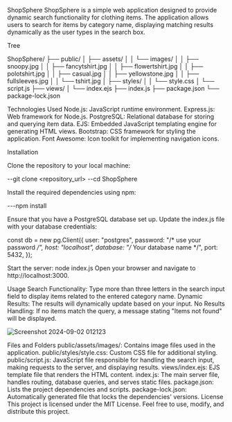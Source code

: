 ShopSphere
ShopSphere is a simple web application designed to provide dynamic search functionality for clothing items. The application allows users to search for items by category name, displaying matching results dynamically as the user types in the search box.

Tree

ShopSphere/
├── public/
│   ├── assets/
│   │   └── images/
│   │       ├── snoopy.jpg
│   │       ├── fancytshirt.jpg
│   │       ├── flowertshirt.jpg
│   │       ├── polotshirt.jpg
│   │       ├── casual.jpg
│   │       ├── yellowstone.jpg
│   │       ├── fullsleeves.jpg
│   │       └── tshirt.jpg
│   ├── styles/
│   │   └── style.css
│   └── script.js
├── views/
│   └── index.ejs
├── index.js
├── package.json
└── package-lock.json


Technologies Used
Node.js: JavaScript runtime environment.
Express.js: Web framework for Node.js.
PostgreSQL: Relational database for storing and querying item data.
EJS: Embedded JavaScript templating engine for generating HTML views.
Bootstrap: CSS framework for styling the application.
Font Awesome: Icon toolkit for implementing navigation icons.


Installation

Clone the repository to your local machine:

--git clone <repository_url>
--cd ShopSphere


Install the required dependencies using npm:

---npm install


Ensure that you have a PostgreSQL database set up. Update the index.js file with your database credentials:

const db = new pg.Client({
    user: "postgres",
    password: "/* use your password */",
    host: "localhost",
    database: "/* Your database name */",
    port: 5432,
});


Start the server:
node index.js
Open your browser and navigate to http://localhost:3000.

Usage
Search Functionality: Type more than three letters in the search input field to display items related to the entered category name.
Dynamic Results: The results will dynamically update based on your input.
No Results Handling: If no items match the query, a message stating "Items not found" will be displayed.

![Screenshot 2024-09-02 012123](https://github.com/user-attachments/assets/98c3879a-752f-4212-885e-abfbbe2dbdfa)



Files and Folders
public/assets/images/: Contains image files used in the application.
public/styles/style.css: Custom CSS file for additional styling.
public/script.js: JavaScript file responsible for handling the search input, making requests to the server, and displaying results.
views/index.ejs: EJS template file that renders the HTML content.
index.js: The main server file, handles routing, database queries, and serves static files.
package.json: Lists the project dependencies and scripts.
package-lock.json: Automatically generated file that locks the dependencies' versions.
License
This project is licensed under the MIT License. Feel free to use, modify, and distribute this project.








